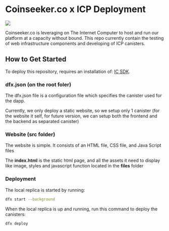 <h1> Coinseeker.co x ICP Deployment </h1>
<img src="https://img.notionusercontent.com/s3/prod-files-secure%2F271fc176-6508-4bd5-984d-9b01fe690d66%2F6dcf5e7d-675e-470b-aaa5-8fdd3d5a9936%2FBanner_Image_2.png/size/w=1450?exp=1730792519&sig=mYbYmO3RO-JfgpJhYbEn8yyTN_qvB1nTpS37jL_9clM"/>

Coinseeker.co is leveraging on The Internet Computer to host and run our platform at a capacity without bound.
This repo currently contain the testing of web infrastructure components and developing of ICP canisters.

<h2>How to Get Started</h2>

To deploy this repository, requires an installation of: [IC SDK](https://internetcomputer.org/docs/current/developer-docs/setup/install/).

### dfx.json (on the root foler)

The dfx.json file is a configuration file which specifies the canister used for the dapp.

Currently, we only deploy a static website, so we setup only 1 canister (for the website it self, for future version, we can setup both the frontend and the backend as separated canister)

### Website (src folder)

The website is simple. It consists of an HTML file, CSS file, and Java Script files

The **index.html** is the static html page, and all the assets it need to display like image, styles and javascript function located in the **files** folder

### Deployment

The local replica is started by running:

```bash
dfx start --background
```

When the local replica is up and running, run this command to deploy the canisters:

```bash
dfx deploy
```
